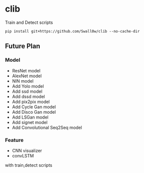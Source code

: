 # clib
Train and Detect scripts

    pip install git+https://github.com/Swall0w/clib --no-cache-dir

## Future Plan

### Model

* ResNet model
* AlexNet model
* NIN model
* Add Yolo model
* Add ssd model
* Add dssd model
* Add pix2pix model
* Add Cycle Gan model
* Add Disco Gan model
* Add LSGan model
* Add signet model
* Add Convolutional Seq2Seq model

### Feature

* CNN visualizer
* convLSTM



with train,detect scripts

